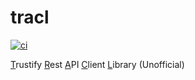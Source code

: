# tracl

[![ci](https://github.com/helio-frota/tracl/actions/workflows/ci.yaml/badge.svg)](https://github.com/helio-frota/tracl/actions/workflows/ci.yaml)

<ins>T</ins>rustify <ins>R</ins>est <ins>A</ins>PI <ins>C</ins>lient <ins>L</ins>ibrary (Unofficial)
